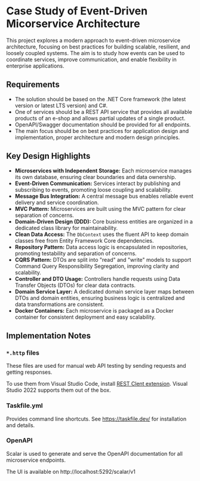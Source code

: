 # Case Study of Event-Driven Micorservice Architecture

This project explores a modern approach to event-driven microservice architecture, focusing on best practices for building scalable, resilient, and loosely coupled systems. The aim is to study how events can be used to coordinate services, improve communication, and enable flexibility in enterprise applications.

## Requirements

* The solution should be based on the .NET Core framework (the latest version or latest LTS version) and C#.
* One of services should be a REST API service that provides all available products of an e-shop and allows partial updates of a single product.
* OpenAPI/Swagger documentation should be provided for all endpoints.
* The main focus should be on best practices for application design and implementation, proper architecture and modern design principles.

## Key Design Highlights

- **Microservices with Independent Storage:** Each microservice manages its own database, ensuring clear boundaries and data ownership.
- **Event-Driven Communication:** Services interact by publishing and subscribing to events, promoting loose coupling and scalability.
- **Message Bus Integration:** A central message bus enables reliable event delivery and service coordination.
- **MVC Pattern:** Microservices are built using the MVC pattern for clear separation of concerns.
- **Domain-Driven Design (DDD):** Core business entities are organized in a dedicated class library for maintainability.
- **Clean Data Access:** The `DbContext` uses the fluent API to keep domain classes free from Entity Framework Core dependencies.
- **Repository Pattern:** Data access logic is encapsulated in repositories, promoting testability and separation of concerns.
- **CQRS Pattern:** DTOs are split into "read" and "write" models to support Command Query Responsibility Segregation, improving clarity and scalability.
- **Controller and DTO Usage:** Controllers handle requests using Data Transfer Objects (DTOs) for clear data contracts.
- **Domain Service Layer:** A dedicated domain service layer maps between DTOs and domain entities, ensuring business logic is centralized and data transformations are consistent.
- **Docker Containers:** Each microservice is packaged as a Docker container for consistent deployment and easy scalability.

## Implementation Notes

### `*.http` files

These files are used for manual web API testing by sending requests and getting responses.

To use them from Visual Studio Code, install [REST Clent extension](https://marketplace.visualstudio.com/items?itemName=humao.rest-client). Visual Studio 2022 supports them out of the box.

### Taskfile.yml

Provides command line shortcuts. See https://taskfile.dev/ for installation and details.

### OpenAPI

Scalar is used to generate and serve the OpenAPI documentation for all microservice endpoints.

The UI is available on http://localhost:5292/scalar/v1
